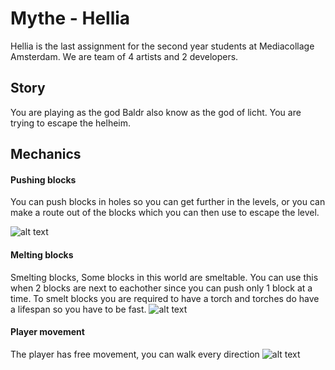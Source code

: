 # Mythe - Hellia

Hellia is the last assignment for the second year students at Mediacollage Amsterdam. We are team of 4 artists and 2 developers.

## Story

You are playing as the god Baldr also know as the god of licht. You are trying to escape the helheim.


## Mechanics

#### Pushing blocks
You can push blocks in holes so you can get further in the levels, or you can make a route out of the blocks which you can then use to escape the level.

![alt text](https://calvindavidson.nl/Projects/Unity/Hellia/Images/Pushing_Objects_Mechanic.jpg)

#### Melting blocks
Smelting blocks, Some blocks in this world are smeltable. You can use this when 2 blocks are next to eachother since you can push only 1 block at a time. To smelt blocks you are required to have a torch and torches do have a lifespan so you have to be fast.
![alt text](https://calvindavidson.nl/Projects/Unity/Hellia/Images/Melting_Objects_Mechanic.jpg)

#### Player movement
The player has free movement, you can walk every direction 
![alt text](https://calvindavidson.nl/Projects/Unity/Hellia/Images/Walk_Strafe_Mechanic.jpg)